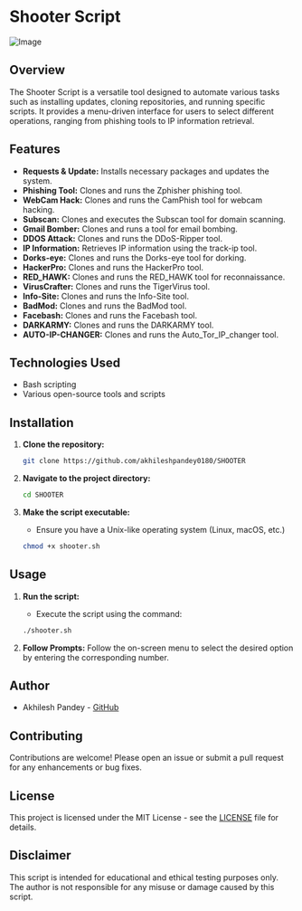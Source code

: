 # Shooter Script

![Image](https://github.com/user-attachments/assets/4a5f5799-4d73-4d60-a3b4-db84adc1a70d)

## Overview

The Shooter Script is a versatile tool designed to automate various tasks such as installing updates, cloning repositories, and running specific scripts. It provides a menu-driven interface for users to select different operations, ranging from phishing tools to IP information retrieval.

## Features

- **Requests & Update:** Installs necessary packages and updates the system.
- **Phishing Tool:** Clones and runs the Zphisher phishing tool.
- **WebCam Hack:** Clones and runs the CamPhish tool for webcam hacking.
- **Subscan:** Clones and executes the Subscan tool for domain scanning.
- **Gmail Bomber:** Clones and runs a tool for email bombing.
- **DDOS Attack:** Clones and runs the DDoS-Ripper tool.
- **IP Information:** Retrieves IP information using the track-ip tool.
- **Dorks-eye:** Clones and runs the Dorks-eye tool for dorking.
- **HackerPro:** Clones and runs the HackerPro tool.
- **RED_HAWK:** Clones and runs the RED_HAWK tool for reconnaissance.
- **VirusCrafter:** Clones and runs the TigerVirus tool.
- **Info-Site:** Clones and runs the Info-Site tool.
- **BadMod:** Clones and runs the BadMod tool.
- **Facebash:** Clones and runs the Facebash tool.
- **DARKARMY:** Clones and runs the DARKARMY tool.
- **AUTO-IP-CHANGER:** Clones and runs the Auto_Tor_IP_changer tool.

## Technologies Used

- Bash scripting
- Various open-source tools and scripts

## Installation

1. **Clone the repository:**
   ```bash
   git clone https://github.com/akhileshpandey0180/SHOOTER
   ```

2. **Navigate to the project directory:**
    ```bash
    cd SHOOTER
    ```

3. **Make the script executable:**
    - Ensure you have a Unix-like operating system (Linux, macOS, etc.)
    ```bash
    chmod +x shooter.sh
    ```

## Usage

1. **Run the script:**
    - Execute the script using the command:
    ```bash
    ./shooter.sh
    ```

2. **Follow Prompts:** Follow the on-screen menu to select the desired option by entering the corresponding number.

## Author

- Akhilesh Pandey - [GitHub](https://github.com/akhileshpandey0180)

## Contributing

Contributions are welcome! Please open an issue or submit a pull request for any enhancements or bug fixes.

## License

This project is licensed under the MIT License - see the [LICENSE](LICENSE) file for details.

## Disclaimer

This script is intended for educational and ethical testing purposes only. The author is not responsible for any misuse or damage caused by this script.